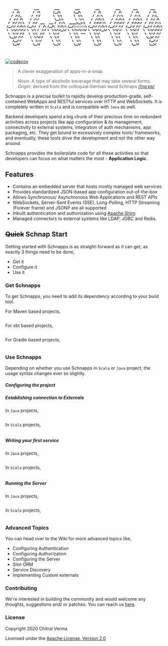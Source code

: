 ![Scale](src/main/resources/logo.png)
====

[![codecov](https://codecov.io/gh/chitralverma/vanilla-schnapps/branch/master/graph/badge.svg?token=19E1FcjGTQ)](https://codecov.io/gh/chitralverma/vanilla-schnapps)


> A clever exaggeration of apps-in-a-snap.
>
> _Noun_:  A type of alcoholic beverage that may take several forms.   
> _Origin_: derived from the colloquial German word Schnaps [/ʃnɑːps/](https://en.wikipedia.org/wiki/Help:IPA/Standard_German)   

Schnapps is a precise toolkit to rapidly develop production-grade, self-contained WebApps and RESTful services over HTTP and WebSockets.
It is completely written in `Scala` and is compatible with `Java` as well.  

Backend developers spend a big chunk of their precious time on redundant activities across projects like app 
configuration & its management, connectivity to external systems, integration of auth mechanisms, app packaging, etc. 
They get bound to excessively complex tools/ frameworks, and eventually, these tools drive the development and not the other way around. 

Schnapps provides the boilerplate code for all these activities so that developers can focus on what matters the most - **Application Logic**.  

## Features
 - Contains an embedded server that hosts mostly managed web services
 - Provides standardized JSON-based app configuration out-of-the-box 
 - Allows Synchronous/ Asynchronous Web Applications and REST APIs
 - WebSockets, Server-Sent Events (SSE), Long-Polling, HTTP Streaming (Forever frame) and JSONP are all supported
 - Inbuilt authentication and authorization using [Apache Shiro](https://shiro.apache.org/)
 - Managed connectors to external systems like LDAP, JDBC and Redis.

## ~~Quick~~ Schnap Start
Getting started with Schnapps is as straight-forward as it can get, as exactly 3 things need to be done,
 - Get it 
 - Configure it
 - Use it 

### Get Schnapps
To get Schnapps, you need to add its dependency according to your build tool.

For Maven based projects,
```$xslt

```

For sbt based projects,
```$xslt

```

For Gradle based projects,
```$xslt

```

### Use Schnapps
Depending on whether you use Schnapps in `Scala` or `Java` project, the usage syntax changes ever so slightly.

##### Configuring the project

##### Establishing connection to Externals

In `Java` projects,
```$xslt

```

In `Scala` projects,
```$xslt

```

##### Writing your first service

In `Java` projects,
```$xslt

```

In `Scala` projects,
```$xslt

```

##### Running the Server

In `Java` projects,
```$xslt

```

In `Scala` projects,
```$xslt

```

### Advanced Topics

You can head over to the Wiki for more advanced topics like,
 - Configuring Authentication
 - Configuring Authorization
 - Configuring the Server
 - Slim ORM 
 - Service Discovery
 - Implementing Custom externals 
 
### Contributing

We're interested in building the community and would welcome any thoughts, suggestions and/ or patches. 
You can reach us [here](mailto:chitralverma@gmail.com).


### License
Copyright 2020 Chitral Verma

Licensed under the [Apache License, Version 2.0](http://www.apache.org/licenses/LICENSE-2.0)